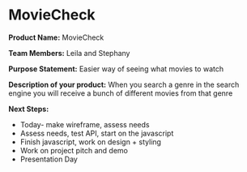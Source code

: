 # MovieCheck


**Product Name:** MovieCheck

**Team Members:** Leila and Stephany

**Purpose Statement:** Easier way of seeing what movies to watch 

**Description of your product:** When you search a genre in the search engine you will receive a bunch of different movies from that genre

**Next Steps:**

- Today- make wireframe, assess needs
- Assess needs, test API, start on the javascript
- Finish javascript, work on design + styling
- Work on project pitch and demo
- Presentation Day
